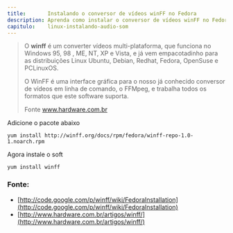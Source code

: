 ```yaml
---
title:       Instalando o conversor de vídeos winFF no Fedora
description: Aprenda como instalar o conversor de vídeos winFF no Fedora
capitulo:    linux-instalando-audio-som
---
```


> O __winff__ é um converter vídeos  multi-plataforma, que funciona no Windows 95, 98 , ME, NT, XP e Vista, e já vem
> empacotadinho para as distribuições Linux Ubuntu, Debian, Redhat, Fedora, OpenSuse e PCLinuxOS.
>
> O WinFF é uma interface gráfica para o nosso já conhecido conversor de vídeos em linha de comando, o FFMpeg, e trabalha
> todos os formatos que este software suporta.
>
> Fonte www.hardware.com.br



Adicione  o pacote abaixo

    yum install http://winff.org/docs/rpm/fedora/winff-repo-1.0-1.noarch.rpm


Agora instale o soft

    yum install winff



### Fonte:

- [http://code.google.com/p/winff/wiki/FedoraInstallation](http://code.google.com/p/winff/wiki/FedoraInstallation)
- [http://www.hardware.com.br/artigos/winff/](http://www.hardware.com.br/artigos/winff/)
